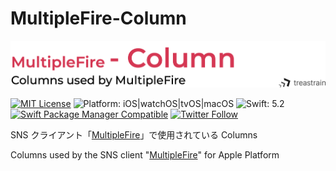 # MultipleFire-Column
![](MultipleFire-Column.png)

[![MIT License](https://img.shields.io/badge/License-MIT-blue.svg)](https://github.com/treastrain/MultipleFire-Column/blob/master/LICENSE)
![Platform: iOS|watchOS|tvOS|macOS](https://img.shields.io/badge/Platform-iOS%20%7C%20watchOS%20%7C%20tvOS%20%7C%20macOS-lightgrey.svg)
![Swift: 5.2](https://img.shields.io/badge/Swift-5.2-orange.svg)
[![Swift Package Manager Compatible](https://img.shields.io/badge/Swift%20Package%20Manager-Compatible-brightgreen.svg)](https://github.com/apple/swift-package-manager)
[![Twitter Follow](https://img.shields.io/twitter/follow/MultipleFire?label=%40MultipleFire&style=social)](https://twitter.com/MultipleFire)

SNS クライアント「[MultipleFire](https://twitter.com/MultipleFire)」で使用されている Columns

Columns used by the SNS client "[MultipleFire](https://twitter.com/MultipleFire)" for Apple Platform